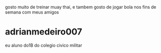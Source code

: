 gosto muito de treinar muay thai, e tambem gosto de jogar bola nos fins de semana com meus amigos 


# adrianmedeiro007
eu aluno do1B do colegio civico militar
